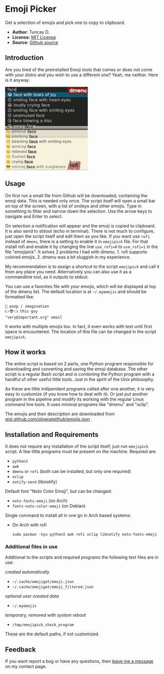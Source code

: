 # Emoji Picker

Get a selection of emojis and pick one to copy to clipboard.

- **Author**: Tuncay D.
- **License**: [MIT License](LICENSE)
- **Source**: [Github source](https://github.com/thingsiplay/emojipick)

## Introduction

Are you tired of the preinstalled Emoji tools that comes or does not come with
your distro and you wish to use a different one? Yeah, me neither. Here is it
anyway.

![dmenu](emojipick.png)

## Usage

On first run a small file from Github will be downloaded, containing the emoji
data. This is needed only once. The script itself will open a small bar on top
of the screen, with a list of smileys and other emojis. Type in something to
filter and narrow down the selection. Use the arrow keys to navigate and
Enter to select.

On selection a notification will appear and the emoji is copied to clipboard.
It is also send to stdout (echo in terminal). There is not much to configure,
just open the script itself and edit them as you like. If you want use `rofi`
instead of `dmenu`, there is a setting to enable it in `emojipick` file. For
that install rofi and enable it by changing the line `use_rofi=0` to
`use_rofi=1` in the file "emojipick". It solves 2 problems I had with dmenu. 1.
rofi supports colored emojis, 2. dmenu was a bit sluggish in my experience.

My recommendation is to assign a shortcut to the script `emojipick` and call it
from any place you need. Alternatively you can also use it as a commandline
tool, as it outputs to stdout.

You can use a favorites file with your emojis, which will be displayed at top
of the dmenu list. The default location is at `~/.myemojis` and should be
formatted like:

```
💩 poop / imagination
👉😎👈 this guy
"very@important.org" email
```

It works with multiple emojis too. In fact, it even works with text until first
space is encountered. The location of this file can be changed in the script
`emojipick`.

## How it works

The entire script is based on 2 parts, one Python program responsible for
downloading and converting and saving the emoji database. The other script is a
regular Bash script and is combining the Python program with a handful of other
useful little tools. Just in the spirit of the Unix philosophy.

As these are little indipendent programs called after one another, it is very
easy to customize (if you know how to deal with it). Or just put another
program in the pipeline and modify its working with the regular Linux command
line tools. It uses minimal programs like "dmenu" and "xclip".

The emojis and their description are downloaded from
[gist.github.com/oliveratgithub/emojis.json](https://gist.github.com/oliveratgithub/0bf11a9aff0d6da7b46f1490f86a71eb) .

## Installation and Requirements

It does not require any installation of the script itself, just run
`emojipick` script. A few little programs must be present on the machine.
Required are:

- `python3`
- `awk`
- `dmenu` or `rofi` (both can be installed, but only one required)
- `xclip`
- `notify-send` (libnotify)

Default font "Noto Color Emoji", but can be changed:

- `noto-fonts-emoji` (on Arch)
- `fonts-noto-color-emoji` (on Debian)

Single command to install all in one go in Arch based systems:

- On Arch with rofi

    ```
    sudo pacman -Syu python3 awk rofi xclip libnotify noto-fonts-emoji
    ```

### Additional files in use

Additional to the scripts and required programs the following text files are
in use:

*created automatically*

- `~/.cache/emojiget/emoji.json`
- `~/.cache/emojiget/emoji_filtered.json`

*optional user created data*

- `~/.myemojis`

*temporary, removed with system reboot*

- `/tmp/emojipick_check_program`

These are the default paths, if not customized.

## Feedback

If you want report a bug or have any questions, then [leave me a message](https://thingsiplay.game.blog/contact/) on my contact page.

